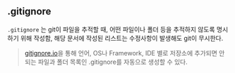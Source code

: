 ## .gitignore

`.gitignore` 는 git이 파일을 추적할 때, 어떤 파일이나 폴더 등을 추적하지 않도록 명시하기 위해 작성함, 해당 문서에 작성된 리스트는 수정사항이 발생해도 git이 무시한다.

> [gitignore.io](https://www.toptal.com/developers/gitignore)을 통해 언어, OS나 Framework, IDE 별로 저장소에 추가되면 안 되는 파일과 폴더 목록인 .gitignore를 자동으로 생성할 수 있다.
